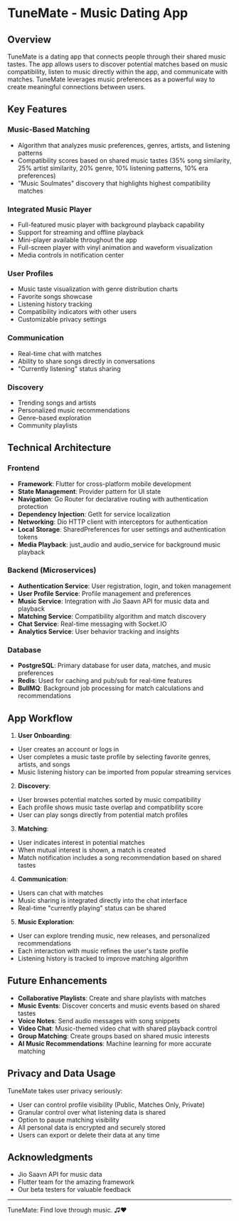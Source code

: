 # TuneMate - Music Dating App

## Overview

TuneMate is a dating app that connects people through their shared music tastes. The app allows users to discover potential matches based on music compatibility, listen to music directly within the app, and communicate with matches. TuneMate leverages music preferences as a powerful way to create meaningful connections between users.

## Key Features

### Music-Based Matching
- Algorithm that analyzes music preferences, genres, artists, and listening patterns
- Compatibility scores based on shared music tastes (35% song similarity, 25% artist similarity, 20% genre, 10% listening patterns, 10% era preferences)
- "Music Soulmates" discovery that highlights highest compatibility matches

### Integrated Music Player
- Full-featured music player with background playback capability
- Support for streaming and offline playback
- Mini-player available throughout the app
- Full-screen player with vinyl animation and waveform visualization
- Media controls in notification center

### User Profiles
- Music taste visualization with genre distribution charts
- Favorite songs showcase
- Listening history tracking
- Compatibility indicators with other users
- Customizable privacy settings

### Communication
- Real-time chat with matches
- Ability to share songs directly in conversations
- "Currently listening" status sharing

### Discovery
- Trending songs and artists
- Personalized music recommendations
- Genre-based exploration
- Community playlists

## Technical Architecture

### Frontend
- **Framework**: Flutter for cross-platform mobile development
- **State Management**: Provider pattern for UI state
- **Navigation**: Go Router for declarative routing with authentication protection
- **Dependency Injection**: GetIt for service localization
- **Networking**: Dio HTTP client with interceptors for authentication
- **Local Storage**: SharedPreferences for user settings and authentication tokens
- **Media Playback**: just_audio and audio_service for background music playback

### Backend (Microservices)
- **Authentication Service**: User registration, login, and token management
- **User Profile Service**: Profile management and preferences
- **Music Service**: Integration with Jio Saavn API for music data and playback
- **Matching Service**: Compatibility algorithm and match discovery
- **Chat Service**: Real-time messaging with Socket.IO
- **Analytics Service**: User behavior tracking and insights

### Database
- **PostgreSQL**: Primary database for user data, matches, and music preferences
- **Redis**: Used for caching and pub/sub for real-time features
- **BullMQ**: Background job processing for match calculations and recommendations

## App Workflow

1. **User Onboarding**:
- User creates an account or logs in
- User completes a music taste profile by selecting favorite genres, artists, and songs
- Music listening history can be imported from popular streaming services

2. **Discovery**:
- User browses potential matches sorted by music compatibility
- Each profile shows music taste overlap and compatibility score
- User can play songs directly from potential match profiles

3. **Matching**:
- User indicates interest in potential matches
- When mutual interest is shown, a match is created
- Match notification includes a song recommendation based on shared tastes

4. **Communication**:
- Users can chat with matches
- Music sharing is integrated directly into the chat interface
- Real-time "currently playing" status can be shared

5. **Music Exploration**:
- User can explore trending music, new releases, and personalized recommendations
- Each interaction with music refines the user's taste profile
- Listening history is tracked to improve matching algorithm

## Future Enhancements

- **Collaborative Playlists**: Create and share playlists with matches
- **Music Events**: Discover concerts and music events based on shared tastes
- **Voice Notes**: Send audio messages with song snippets
- **Video Chat**: Music-themed video chat with shared playback control
- **Group Matching**: Create groups based on shared music interests
- **AI Music Recommendations**: Machine learning for more accurate matching

## Privacy and Data Usage

TuneMate takes user privacy seriously:
- User can control profile visibility (Public, Matches Only, Private)
- Granular control over what listening data is shared
- Option to pause matching visibility
- All personal data is encrypted and securely stored
- Users can export or delete their data at any time

## Acknowledgments

- Jio Saavn API for music data
- Flutter team for the amazing framework
- Our beta testers for valuable feedback

---

TuneMate: Find love through music. ♫❤️